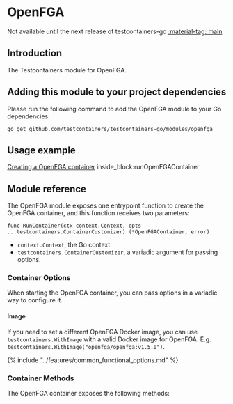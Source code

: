 # OpenFGA

Not available until the next release of testcontainers-go <a href="https://github.com/testcontainers/testcontainers-go"><span class="tc-version">:material-tag: main</span></a>

## Introduction

The Testcontainers module for OpenFGA.

## Adding this module to your project dependencies

Please run the following command to add the OpenFGA module to your Go dependencies:

```
go get github.com/testcontainers/testcontainers-go/modules/openfga
```

## Usage example

<!--codeinclude-->
[Creating a OpenFGA container](../../modules/openfga/examples_test.go) inside_block:runOpenFGAContainer
<!--/codeinclude-->

## Module reference

The OpenFGA module exposes one entrypoint function to create the OpenFGA container, and this function receives two parameters:

```golang
func RunContainer(ctx context.Context, opts ...testcontainers.ContainerCustomizer) (*OpenFGAContainer, error)
```

- `context.Context`, the Go context.
- `testcontainers.ContainerCustomizer`, a variadic argument for passing options.

### Container Options

When starting the OpenFGA container, you can pass options in a variadic way to configure it.

#### Image

If you need to set a different OpenFGA Docker image, you can use `testcontainers.WithImage` with a valid Docker image
for OpenFGA. E.g. `testcontainers.WithImage("openfga/openfga:v1.5.0")`.

{% include "../features/common_functional_options.md" %}

### Container Methods

The OpenFGA container exposes the following methods:
